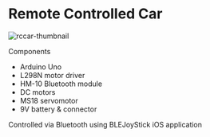 # Remote Controlled Car
![rccar-thumbnail](https://github.com/jennnywu/rc-car/assets/46492662/17e60ae4-8fdc-436c-8e85-d6ab24cfdde8)

Components
- Arduino Uno
- L298N motor driver
- HM-10 Bluetooth module
- DC motors
- MS18 servomotor
- 9V battery & connector

Controlled via Bluetooth using BLEJoyStick iOS application
